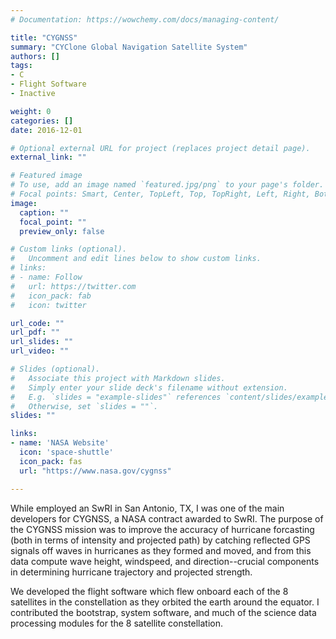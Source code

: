 ```yaml
---
# Documentation: https://wowchemy.com/docs/managing-content/

title: "CYGNSS"
summary: "CYClone Global Navigation Satellite System"
authors: []
tags:
- C
- Flight Software
- Inactive

weight: 0
categories: []
date: 2016-12-01

# Optional external URL for project (replaces project detail page).
external_link: ""

# Featured image
# To use, add an image named `featured.jpg/png` to your page's folder.
# Focal points: Smart, Center, TopLeft, Top, TopRight, Left, Right, BottomLeft, Bottom, BottomRight.
image:
  caption: ""
  focal_point: ""
  preview_only: false

# Custom links (optional).
#   Uncomment and edit lines below to show custom links.
# links:
# - name: Follow
#   url: https://twitter.com
#   icon_pack: fab
#   icon: twitter

url_code: ""
url_pdf: ""
url_slides: ""
url_video: ""

# Slides (optional).
#   Associate this project with Markdown slides.
#   Simply enter your slide deck's filename without extension.
#   E.g. `slides = "example-slides"` references `content/slides/example-slides.md`.
#   Otherwise, set `slides = ""`.
slides: ""

links:
- name: 'NASA Website'
  icon: 'space-shuttle'
  icon_pack: fas
  url: "https://www.nasa.gov/cygnss"

---
```

While employed an SwRI in San Antonio, TX, I was one of the main developers for
CYGNSS, a NASA contract awarded to SwRI. The purpose of the CYGNSS mission was
to improve the accuracy of hurricane forcasting (both in terms of intensity and
projected path) by catching reflected GPS signals off waves in hurricanes as
they formed and moved, and from this data compute wave height, windspeed, and
direction--crucial components in determining hurricane trajectory and projected
strength.

We developed the flight software which flew onboard each of the 8 satellites in
the constellation as they orbited the earth around the equator. I contributed
the bootstrap, system software, and much of the science data processing modules
for the 8 satellite constellation.
